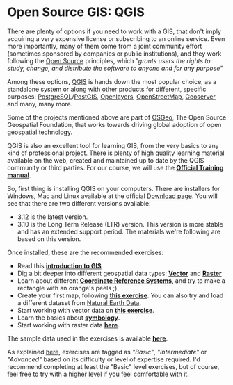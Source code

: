 # Open Source GIS: QGIS

There are plenty of options if you need to work with a GIS, that don't imply acquiring a very expensive license or subscribing to an online service. Even more importantly, many of them come from a joint community effort (sometimes sponsored by companies or public institutions), and they work following the [Open Source](https://en.wikipedia.org/wiki/Open-source_software) principles, which _"grants users the rights to study, change, and distribute the software to anyone and for any purpose"_

Among these options, [QGIS](https://qgis.org) is hands down the most popular choice, as a standalone system or along with other products for different, specific purposes: [PostgreSQL](https://postgresql.org/)/[PostGIS](https://postgis.net/), [Openlayers](https://openlayers.org/), [OpenStreetMap](https://www.openstreetmap.org/), [Geoserver](http://geoserver.org/), and many, many more.

Some of the projects mentioned above are part of [OSGeo](https://www.osgeo.org/), The Open Source Geospatial Foundation, that works towards driving global adoption of open geospatial technology. 

QGIS is also an excellent tool for learning GIS, from the very basics to any kind of professional project. There is plenty of high quality learning material available on the web, created and maintained up to date by the QGIS community or third parties. For our course, we will use the **[Official Training manual](https://docs.qgis.org/3.10/en/docs/training_manual/index.html)**.

So, first thing is installing QGIS on your computers. There are installers for Windows, Mac and Linux available at the official [Download page](https://qgis.org/en/site/forusers/download.html). You will see that there are two different versions available: 

* 3.12 is the latest version.
* 3.10 is the Long Term Release (LTR) version. This version is more stable and has an extended support period. The materials we're following are based on this version. 

Once installed, these are the recommended exercises: 

* Read this **[introduction to GIS](https://docs.qgis.org/3.10/en/docs/gentle_gis_introduction/introducing_gis.html#more-about-gis)**
* Dig a bit deeper into different geospatial data types: **[Vector](https://docs.qgis.org/3.10/en/docs/gentle_gis_introduction/vector_data.html)** and **[Raster](https://docs.qgis.org/3.10/en/docs/gentle_gis_introduction/raster_data.html)**
* Learn about different **[Coordinate Reference Systems](https://docs.qgis.org/3.10/en/docs/gentle_gis_introduction/coordinate_reference_systems.html)**, and try to make a rectangle with an orange's peels ;)
* Create your first map, following **[this exercise](https://docs.qgis.org/3.10/en/docs/training_manual/introduction/preparation.html)**. You can also try and load a different dataset from [Natural Earth Data](https://www.naturalearthdata.com/downloads/).
* Start working with vector data on **[this exercise](https://docs.qgis.org/3.10/en/docs/training_manual/basic_map/vector_data.html)**.
* Learn the basics about **[symbology](https://docs.qgis.org/3.10/en/docs/training_manual/basic_map/symbology.html)**.
* Start working with raster data **[here](https://docs.qgis.org/3.10/en/docs/training_manual/rasters/data_manipulation.html)**.

The sample data used in the exercises is available **[here](https://github.com/qgis/QGIS-Training-Data/archive/v2.0.zip)**.

As explained [here](https://docs.qgis.org/3.10/en/docs/training_manual/foreword/intro.html#tiered-course-objectives), exercises are tagged as _"Basic"_, _"Intermediate"_ or _"Advanced"_ based on its difficulty or level of expertise required. I'd recommend completing at least the "Basic" level exercises, but of course, feel free to try with a higher level if you feel comfortable with it.